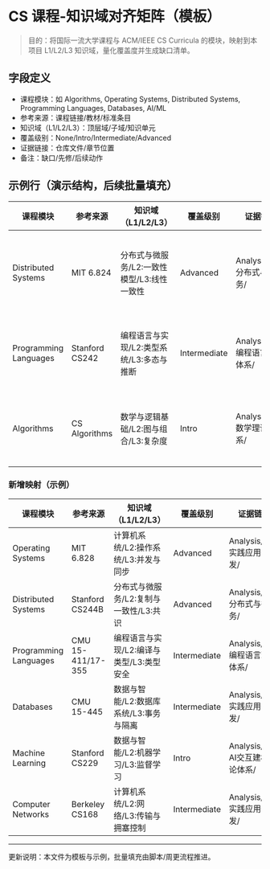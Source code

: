 # CS 课程-知识域对齐矩阵（模板）

> 目的：将国际一流大学课程与 ACM/IEEE CS Curricula 的模块，映射到本项目 L1/L2/L3 知识域，量化覆盖度并生成缺口清单。

## 字段定义

- 课程模块：如 Algorithms, Operating Systems, Distributed Systems, Programming Languages, Databases, AI/ML
- 参考来源：课程链接/教材/标准条目
- 知识域（L1/L2/L3）：顶层域/子域/知识单元
- 覆盖级别：None/Intro/Intermediate/Advanced
- 证据链接：仓库文件/章节位置
- 备注：缺口/先修/后续动作

## 示例行（演示结构，后续批量填充）

| 课程模块 | 参考来源 | 知识域（L1/L2/L3） | 覆盖级别 | 证据链接 | 备注 |
|---|---|---|---|---|---|
| Distributed Systems | MIT 6.824 | 分布式与微服务/L2:一致性模型/L3:线性一致性 | Advanced | Analysis/07-分布式与微服务/ | 若缺少CRDT部分，列为缺口 |
| Programming Languages | Stanford CS242 | 编程语言与实现/L2:类型系统/L3:多态与推断 | Intermediate | Analysis/05-编程语言理论体系/ | 增加类型推断示例与验证 |
| Algorithms | CS Algorithms | 数学与逻辑基础/L2:图与组合/L3:复杂度 | Intro | Analysis/02-数学理论体系/ | 复杂度章节需与PL/系统联动 |

### 新增映射（示例）

| 课程模块 | 参考来源 | 知识域（L1/L2/L3） | 覆盖级别 | 证据链接 | 备注 |
|---|---|---|---|---|---|
| Operating Systems | MIT 6.828 | 计算机系统/L2:操作系统/L3:并发与同步 | Advanced | Analysis/08-实践应用开发/ | 与一致性与内存模型交叉 |
| Distributed Systems | Stanford CS244B | 分布式与微服务/L2:复制与一致性/L3:共识 | Advanced | Analysis/07-分布式与微服务/ | 引用 Raft/Paxos 资料 |
| Programming Languages | CMU 15-411/17-355 | 编程语言与实现/L2:编译与类型/L3:类型安全 | Intermediate | Analysis/05-编程语言理论体系/ | 增加类型安全的证明链接 |
| Databases | CMU 15-445 | 数据与智能/L2:数据库系统/L3:事务与隔离 | Intermediate | Analysis/08-实践应用开发/ | 与分布式一致性矩阵交叉 |
| Machine Learning | Stanford CS229 | 数据与智能/L2:机器学习/L3:监督学习 | Intro | Analysis/10-AI交互建模理论体系/ | 连接到模型评估度量 |
| Computer Networks | Berkeley CS168 | 计算机系统/L2:网络/L3:传输与拥塞控制 | Intermediate | Analysis/08-实践应用开发/ | 与分布式RPC/超时策略关联 |

---

更新说明：本文件为模板与示例，批量填充由脚本/周更流程推进。
